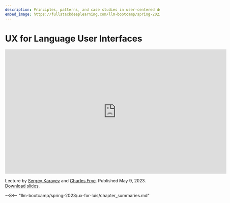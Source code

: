 ```yaml
---
description: Principles, patterns, and case studies in user-centered design for LUIs
embed_image: https://fullstackdeeplearning.com/llm-bootcamp/spring-2023/ux-for-luis/cover.jpg
---
```


# UX for Language User Interfaces

<div align="center">
<iframe width="720" height="405" src="https://www.youtube-nocookie.com/embed/l5mG4z343qg?list=PL1T8fO7ArWleyIqOy37OVXsP4hFXymdOZ" title="YouTube video player" frameborder="0" allow="accelerometer; autoplay; clipboard-write; encrypted-media; gyroscope; picture-in-picture" allowfullscreen></iframe>
</div>

Lecture by [Sergey Karayev](https://twitter.com/sergeykarayev) and [Charles Frye](https://twitter.com/charles_irl).
Published May 9, 2023.
[Download slides](https://fsdl.me/2023-llmbc-slides-06).

--8<-- "llm-bootcamp/spring-2023/ux-for-luis/chapter_summaries.md"
